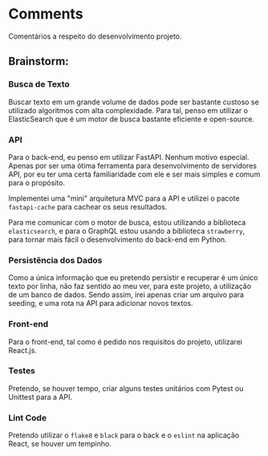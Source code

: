 # Comments
Comentários a respeito do desenvolvimento projeto.

## Brainstorm:

### Busca de Texto
Buscar texto em um grande volume de dados pode ser bastante custoso se utilizado algoritmos com alta complexidade. Para tal, penso
em utilizar o ElasticSearch que é um motor de busca bastante eficiente e open-source.

### API
Para o back-end, eu penso em utilizar FastAPI. Nenhum motivo especial. Apenas por ser uma ótima ferramenta para desenvolvimento de
servidores API, por eu ter uma certa familiaridade com ele e ser mais simples e comum para o propósito.

Implementei uma "mini" arquitetura MVC para a API e utilizei o pacote `fastapi-cache` para cachear os seus resultados.

Para me comunicar com o motor de busca, estou utilizando a biblioteca `elasticsearch`, e para o GraphQL estou usando a biblioteca `strawberry`, para tornar mais fácil o desenvolvimento do back-end em Python.

### Persistência dos Dados
Como a única informação que eu pretendo persistir e recuperar é um único texto por linha, não faz sentido ao meu ver, para este projeto,
a utilização de um banco de dados. Sendo assim, irei apenas criar um arquivo para seeding, e uma rota na API para adicionar novos textos.

### Front-end
Para o front-end, tal como é pedido nos requisitos do projeto, utilizarei React.js. 

### Testes
Pretendo, se houver tempo, criar alguns testes unitários com Pytest ou Unittest para a API.

### Lint Code
Pretendo utilizar o `flake8` e `black` para o back e o `eslint` na aplicação React, se houver um tempinho.